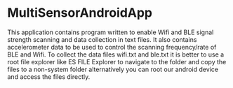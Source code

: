 # MultiSensorAndroidApp
This application contains program written to enable Wifi and BLE signal strength scanning and data collection in text files. It also contains accelerometer data to be used to control the scanning frequency/rate of BLE and Wifi. To collect the data files wifi.txt and ble.txt it is better to use a root file explorer like ES FILE Explorer to navigate to the folder and copy the files to a non-system folder alternatively you can root our android device and access the files directly.
